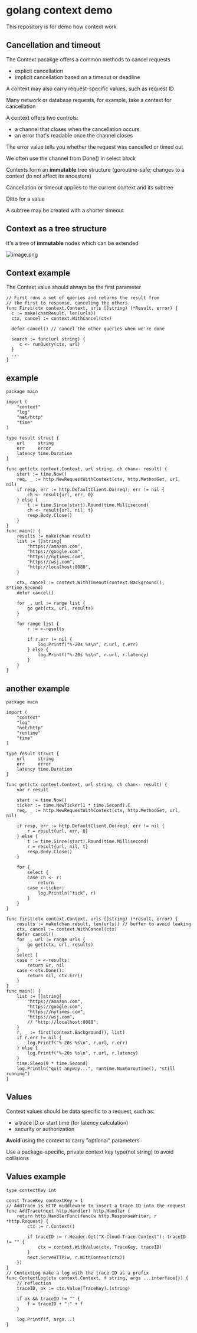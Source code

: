 # golang context demo

This repository is for demo how context work

## Cancellation and timeout

The Context pacakge offers a common methods to cancel requests

* explicit cancellation
* implicit cancellation based on a timeout or deadline

A context may also carry request-specific values, such as request ID

Many network or database requests, for example, take a context for cancellation

A context offers two controls:

* a channel that closes when the cancellation occurs
* an error that's readable once the channel closes

The error value tells you whether the request was cancelled or timed out

We often use the channel from Done() in select block


Contexts form an **immutable** tree structure
(goroutine-safe; changes to a context do not affect its ancestors)

Cancellation or timeout applies to the current context and its subtree

Ditto for a value

A subtree may be created with a shorter timeout

## Context as a tree structure

It's a tree of **immutable** nodes which can be extended

![image.png](https://i.imgur.com/xYf9Ogp.png)

## Context example

The Context value should always be the first parameter

```golang
// First runs a set of queries and returns the result from
// the first to response, canceling the others.
func First(ctx context.Context, urls []string) (*Result, error) {
  c := make(chanResult, len(urls))
  ctx, cancel := context.WithCancel(ctx)
  
  defer cancel() // cancel the other queries when we're done
  
  search := func(url string) {
     c <- runQuery(ctx, url)
  }
  ...
} 
```

## example

```golang
package main

import (
	"context"
	"log"
	"net/http"
	"time"
)

type result struct {
	url     string
	err     error
	latency time.Duration
}

func get(ctx context.Context, url string, ch chan<- result) {
	start := time.Now()
	req, _ := http.NewRequestWithContext(ctx, http.MethodGet, url, nil)
	if resp, err := http.DefaultClient.Do(req); err != nil {
		ch <- result{url, err, 0}
	} else {
		t := time.Since(start).Round(time.Millisecond)
		ch <- result{url, nil, t}
		resp.Body.Close()
	}
}
func main() {
	results := make(chan result)
	list := []string{
		"https://amazon.com",
		"https://google.com",
		"https://nytimes.com",
		"https://wsj.com",
		"http://localhost:8080",
	}

	ctx, cancel := context.WithTimeout(context.Background(), 3*time.Second)
	defer cancel()

	for _, url := range list {
		go get(ctx, url, results)
	}

	for range list {
		r := <-results

		if r.err != nil {
			log.Printf("%-20s %s\n", r.url, r.err)
		} else {
			log.Printf("%-20s %s\n", r.url, r.latency)
		}
	}
}

```

## another example

```golang
package main

import (
	"context"
	"log"
	"net/http"
	"runtime"
	"time"
)

type result struct {
	url     string
	err     error
	latency time.Duration
}

func get(ctx context.Context, url string, ch chan<- result) {
	var r result

	start := time.Now()
	ticker := time.NewTicker(1 * time.Second).C
	req, _ := http.NewRequestWithContext(ctx, http.MethodGet, url, nil)

	if resp, err := http.DefaultClient.Do(req); err != nil {
		r = result{url, err, 0}
	} else {
		t := time.Since(start).Round(time.Millisecond)
		r = result{url, nil, t}
		resp.Body.Close()
	}

	for {
		select {
		case ch <- r:
			return
		case <-ticker:
			log.Println("tick", r)
		}
	}
}

func first(ctx context.Context, urls []string) (*result, error) {
	results := make(chan result, len(urls)) // buffer to avoid leaking
	ctx, cancel := context.WithCancel(ctx)
	defer cancel()
	for _, url := range urls {
		go get(ctx, url, results)
	}
	select {
	case r := <-results:
		return &r, nil
	case <-ctx.Done():
		return nil, ctx.Err()
	}
}
func main() {
	list := []string{
		"https://amazon.com",
		"https://google.com",
		"https://nytimes.com",
		"https://wsj.com",
		// "http://localhost:8080",
	}
	r, _ := first(context.Background(), list)
	if r.err != nil {
		log.Printf("%-20s %s\n", r.url, r.err)
	} else {
		log.Printf("%-20s %s\n", r.url, r.latency)
	}
	time.Sleep(9 * time.Second)
	log.Println("quit anyway...", runtime.NumGoroutine(), "still running")
}

```

## Values

Context values should be data specific to a request, such as:

* a trace ID or start time (for latency calculation)
* security or authorization

**Avoid** using the context to carry "optional" parameters

Use a package-specific, private context key type(not string) to avoid collisions

## Values example

```golang
type contextKey int

const TraceKey contextKey = 1
// AddTrace is HTTP middleware to insert a trace ID into the request
func AddTrace(next http.Handler) http.Handler {
	return http.HandlerFunc(func(w http.ResponseWriter, r *http.Request) {
		ctx := r.Context()

		if traceID := r.Header.Get("X-Cloud-Trace-Context"); traceID != "" {
			ctx = context.WithValue(ctx, TraceKey, traceID)
		}
		next.ServeHTTP(w, r.WithContext(ctx))
 	})
}
// ContextLog make a log with the trace ID as a prefix
func ContextLog(ctx context.Context, f string, args ...interface{}) {
	// reflection 
	traceID, ok := ctx.Value(TraceKey).(string)

	if ok && traceID != "" {
		f = traceID + ":" + f
	}

	log.Printf(f, args...)
}
```